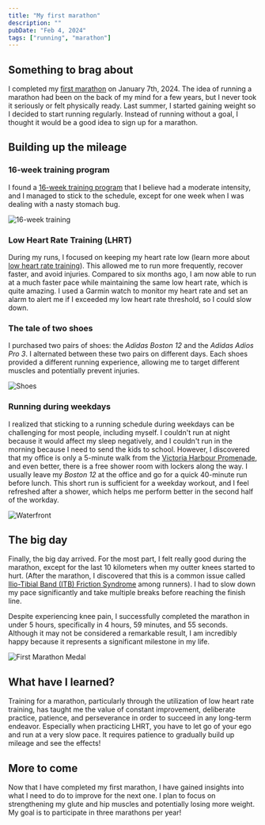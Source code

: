 ```yaml
---
title: "My first marathon"
description: ""
pubDate: "Feb 4, 2024"
tags: ["running", "marathon"]
---
```


## Something to brag about

I completed my [first marathon](https://worldsmarathons.com/marathon/xiamen-international-marathon) on January 7th, 2024. The idea of running a marathon had been on the back of my mind for a few years, but I never took it seriously or felt physically ready. Last summer, I started gaining weight so I decided to start running regularly. Instead of running without a goal, I thought it would be a good idea to sign up for a marathon.

## Building up the mileage

### 16-week training program
I found a [16-week training program](https://www.facebook.com/notes/781931189269115/) that I believe had a moderate intensity, and I managed to stick to the schedule, except for one week when I was dealing with a nasty stomach bug.

![16-week training](/16-week-training.jpg)

### Low Heart Rate Training (LHRT)
During my runs, I focused on keeping my heart rate low (learn more about [low heart rate training](https://www.youtube.com/watch?v=P_VNQ6UIbS8)). This allowed me to run more frequently, recover faster, and avoid injuries. Compared to six months ago, I am now able to run at a much faster pace while maintaining the same low heart rate, which is quite amazing. I used a Garmin watch to monitor my heart rate and set an alarm to alert me if I exceeded my low heart rate threshold, so I could slow down.


### The tale of two shoes
I purchased two pairs of shoes: the _Adidas Boston 12_ and the _Adidas Adios Pro 3_. I alternated between these two pairs on different days. Each shoes provided a different running experience, allowing me to target different muscles and potentially prevent injuries.

![Shoes](/shoes.jpg)

### Running during weekdays

I realized that sticking to a running schedule during weekdays can be challenging for most people, including myself. I couldn't run at night because it would affect my sleep negatively, and I couldn't run in the morning because I need to send the kids to school. However, I discovered that my office is only a 5-minute walk from the [Victoria Harbour Promenade](https://www.tripadvisor.com/Attraction_Review-g294217-d26321605-Reviews-Victoria_Harbour_Promenade_Wan_Chai_Harbourfront-Hong_Kong.html), and even better, there is a free shower room with lockers along the way. I usually leave my _Boston 12_ at the office and go for a quick 40-minute run before lunch. This short run is sufficient for a weekday workout, and I feel refreshed after a shower, which helps me perform better in the second half of the workday.

![Waterfront](/waterfront.jpg)

## The big day

Finally, the big day arrived. For the most part, I felt really good during the marathon, except for the last 10 kilometers when my outter knees started to hurt. (After the marathon, I discovered that this is a common issue called [Ilio-Tibial Band (ITB) Friction Syndrome](https://www.bupa.co.uk/health-information/knee-pain/ilio-tibial-band-itb-friction-syndrome) among runners). I had to slow down my pace significantly and take multiple breaks before reaching the finish line.

Despite experiencing knee pain, I successfully completed the marathon in under 5 hours, specifically in 4 hours, 59 minutes, and 55 seconds. Although it may not be considered a remarkable result, I am incredibly happy because it represents a significant milestone in my life. 

![First Marathon Medal](/marathon-medal.jpg)

## What have I learned?

Training for a marathon, particularly through the utilization of low heart rate training, has taught me the value of constant improvement, deliberate practice, patience, and perseverance in order to succeed in any long-term endeavor. Especially when practicing LHRT, you have to let go of your ego and run at a very slow pace. It requires patience to gradually build up mileage and see the effects!


## More to come

Now that I have completed my first marathon, I have gained insights into what I need to do to improve for the next one. I plan to focus on strengthening my glute and hip muscles and potentially losing more weight. My goal is to participate in three marathons per year!
